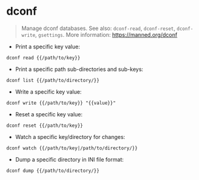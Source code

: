 # dconf

> Manage dconf databases.
> See also: `dconf-read`, `dconf-reset`, `dconf-write`, `gsettings`.
> More information: <https://manned.org/dconf>

- Print a specific key value:

`dconf read {{/path/to/key}}`

- Print a specific path sub-directories and sub-keys:

`dconf list {{/path/to/directory/}}`

- Write a specific key value:

`dconf write {{/path/to/key}} "{{value}}"`

- Reset a specific key value:

`dconf reset {{/path/to/key}}`

- Watch a specific key/directory for changes:

`dconf watch {{/path/to/key|/path/to/directory/}}`

- Dump a specific directory in INI file format:

`dconf dump {{/path/to/directory/}}`
